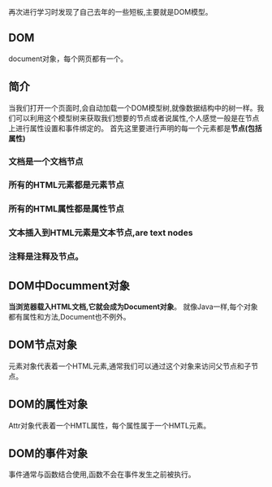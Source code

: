 再次进行学习时发现了自己去年的一些短板,主要就是DOM模型。  
## DOM
document对象，每个网页都有一个。
## 简介
当我们打开一个页面时,会自动加载一个DOM模型树,就像数据结构中的树一样。我们可以利用这个模型树来获取我们想要的节点或者说属性,个人感觉一般是在节点上进行属性设置和事件绑定的。
首先这里要进行声明的每一个元素都是**节点(包括属性)**
### 文档是一个文档节点
### 所有的HTML元素都是元素节点
### 所有的HTML属性都是属性节点
### 文本插入到HTML元素是文本节点,are text nodes
### 注释是注释及节点。
## DOM中Documment对象
**当浏览器载入HTML文档,它就会成为Document对象**。
就像Java一样,每个对象都有属性和方法,Document也不例外。
## DOM节点对象
元素对象代表着一个HTML元素,通常我们可以通过这个对象来访问父节点和子节点。
## DOM的属性对象
Attr对象代表着一个HMTL属性，每个属性属于一个HMTL元素。
## DOM的事件对象
事件通常与函数结合使用,函数不会在事件发生之前被执行。